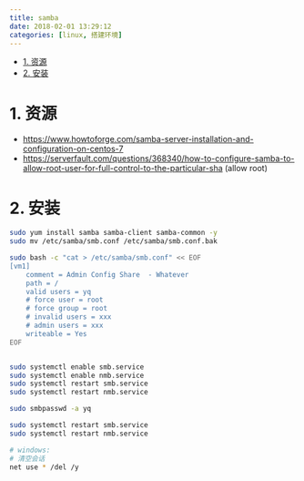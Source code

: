 ```yaml
---
title: samba
date: 2018-02-01 13:29:12
categories: [linux, 搭建环境]
---
```



<!-- TOC -->

- [1. 资源](#1-资源)
- [2. 安装](#2-安装)

<!-- /TOC -->

<a id="markdown-1-资源" name="1-资源"></a>
# 1. 资源
* https://www.howtoforge.com/samba-server-installation-and-configuration-on-centos-7
* https://serverfault.com/questions/368340/how-to-configure-samba-to-allow-root-user-for-full-control-to-the-particular-sha (allow root)

<a id="markdown-2-安装" name="2-安装"></a>
# 2. 安装

```bash
sudo yum install samba samba-client samba-common -y
sudo mv /etc/samba/smb.conf /etc/samba/smb.conf.bak

sudo bash -c "cat > /etc/samba/smb.conf" << EOF
[vm1]
    comment = Admin Config Share  - Whatever
    path = /
    valid users = yq
    # force user = root
    # force group = root
    # invalid users = xxx
    # admin users = xxx
    writeable = Yes
EOF


sudo systemctl enable smb.service
sudo systemctl enable nmb.service
sudo systemctl restart smb.service
sudo systemctl restart nmb.service

sudo smbpasswd -a yq

sudo systemctl restart smb.service
sudo systemctl restart nmb.service

# windows:
# 清空会话
net use * /del /y
```
